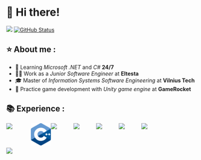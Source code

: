 # 👋 Hi there!
<a href="https://github.com/rengetsu"><img src="https://github-readme-stats.vercel.app/api/top-langs/?username=rengetsu&theme=graywhite&hide=blade,C&langs_count=3)"/></a>&nbsp;[![GitHub Status](https://github-readme-stats.vercel.app/api?username=rengetsu&&show_icons=true&theme=graywhite&line_height=27)](https://maxbase.org)

## :star: About me :

  *  :microscope: Learning *Microsoft .NET* and *C#* **24/7**
  *  👨‍💻 Work as a *Junior Software Engineer* at **Eltesta**
  * :mortar_board: Master of *Information Systems Software Engineering* at **Vilnius Tech**
  * :game_die: Practice game development with *Unity game engine* at **GameRocket** 

## 📚 Experience :

<img align="left" src="https://user-images.githubusercontent.com/33583122/122727486-bee09180-d27f-11eb-8d7d-21589dd15793.png" width="65"/>
<img align="left" src="https://github.com/Alaamimi/Alaamimi/blob/main/Src/1200px-ISO_C%2B%2B_Logo.svg.png" width="53"/>
<img align="left" src="https://user-images.githubusercontent.com/33583122/122727114-5c879100-d27f-11eb-9a26-6a3473c7bc4e.png" width="60"/>
<img align="left" src="https://i.ibb.co/pjwf1VB/unity-logo.png" width="60"/>
<img align="left" src="https://i.ibb.co/7Y1Km6Y/php.png" width="60"/>
<img align="left" src="https://user-images.githubusercontent.com/33583122/122710804-b2513e80-d269-11eb-8f44-a464f830fc7b.png" width="60"/>
<img align="left" src="https://i.ibb.co/1rtWX0F/OpenGL.png" width="140"/>

<br/><br/><br/>

![](https://komarev.com/ghpvc/?username=rengetsu)
